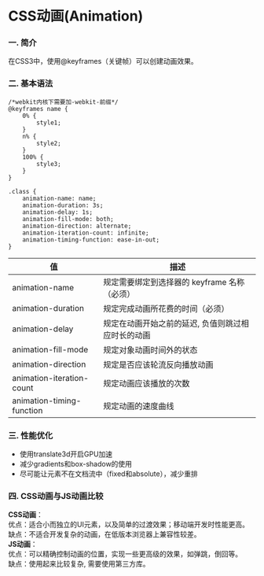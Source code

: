 # CSS动画(Animation)

### 一. 简介
在CSS3中，使用@keyframes（关键帧）可以创建动画效果。

### 二. 基本语法
    /*webkit内核下需要加-webkit-前缀*/
    @keyframes name {
        0% {
            style1;
        }
        n% {
            style2;
        }
        100% {
            style3;
        }
    }

    .class {
        animation-name: name;
        animation-duration: 3s;
        animation-delay: 1s;
        animation-fill-mode: both;
        animation-direction: alternate;
        animation-iteration-count: infinite;
        animation-timing-function: ease-in-out;
    }

值|描述
---|---
animation-name|规定需要绑定到选择器的 keyframe 名称（必须）
animation-duration|规定完成动画所花费的时间（必须）
animation-delay|规定在动画开始之前的延迟, 负值则跳过相应时长的动画
animation-fill-mode|规定对象动画时间外的状态
animation-direction|规定是否应该轮流反向播放动画
animation-iteration-count|规定动画应该播放的次数
animation-timing-function|规定动画的速度曲线

### 三. 性能优化
* 使用translate3d开启GPU加速
* 减少gradients和box-shadow的使用
* 尽可能让元素不在文档流中（fixed和absolute），减少重排

### 四. CSS动画与JS动画比较
**CSS动画**：  
优点：适合小而独立的UI元素，以及简单的过渡效果；移动端开发时性能更高。  
缺点：不适合开发复杂的动画，在低版本浏览器上兼容性较差。  
**JS动画**：  
优点：可以精确控制动画的位置，实现一些更高级的效果，如弹跳，倒回等。  
缺点：使用起来比较复杂, 需要使用第三方库。  
